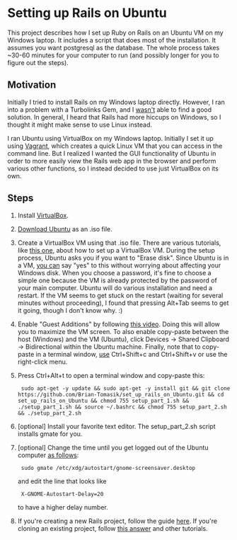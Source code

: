 # Setting up Rails on Ubuntu

This project describes how I set up Ruby on Rails on an Ubuntu VM on my Windows laptop. It includes a script that does most of the installation. It assumes you want postgresql as the database. The whole process takes ~30-60 minutes for your computer to run (and possibly longer for you to figure out the steps).

## Motivation

Initially I tried to install Rails on my Windows laptop directly. However, I ran into a problem with a Turbolinks Gem, and I [wasn't](http://stackoverflow.com/questions/28312460/object-doesnt-support-this-property-or-method-rails-windows-64bit/) able to find a good solution. In general, I heard that Rails had more hiccups on Windows, so I thought it might make sense to use Linux instead.

I ran Ubuntu using VirtualBox on my Windows laptop. Initially I set it up using [Vagrant](https://www.vagrantup.com/), which creates a quick Linux VM that you can access in the command line. But I realized I wanted the GUI functionality of Ubuntu in order to more easily view the Rails web app in the browser and perform various other functions, so I instead decided to use just VirtualBox on its own.

## Steps

1. Install [VirtualBox](https://www.virtualbox.org/).
2. [Download Ubuntu](http://www.ubuntu.com/download/desktop) as an .iso file.
3. Create a VirtualBox VM using that .iso file. There are various tutorials, like [this one](http://www.psychocats.net/ubuntu/virtualbox), about how to set up a VirtualBox VM. During the setup process, Ubuntu asks you if you want to "Erase disk". Since Ubuntu is in a VM, [you can](http://ubuntuforums.org/archive/index.php/t-2142889.html) say "yes" to this without worrying about affecting your Windows disk. When you choose a password, it's fine to choose a simple one because the VM is already protected by the password of your main computer. Ubuntu will do various installation and need a restart. If the VM seems to get stuck on the restart (waiting for several minutes without proceeding), I found that pressing Alt+Tab seems to get it going, though I don't know why. :)
4. Enable "Guest Additions" by following [this video](https://www.youtube.com/watch?v=Q84boOmiPW8). Doing this will allow you to maximize the VM screen. To also enable copy-paste between the host (Windows) and the VM (Ubuntu), click Devices -> Shared Clipboard -> Bidirectional within the Ubuntu machine. Finally, note that to copy-paste in a terminal window, [use](http://howtoubuntu.org/how-to-cut-copy-and-paste-in-the-terminal-in-ubuntu) Ctrl+Shift+c and Ctrl+Shift+v or use the right-click menu.
5. Press Ctrl+Alt+t to open a terminal window and copy-paste this:

        sudo apt-get -y update && sudo apt-get -y install git && git clone https://github.com/Brian-Tomasik/set_up_rails_on_Ubuntu.git && cd set_up_rails_on_Ubuntu && chmod 755 setup_part_1.sh && ./setup_part_1.sh && source ~/.bashrc && chmod 755 setup_part_2.sh && ./setup_part_2.sh

6. [optional] Install your favorite text editor. The setup_part_2.sh script installs gmate for you.

7. [optional] Change the time until you get logged out of the Ubuntu computer [as follows](http://ubuntuforums.org/showthread.php?t=1601092&p=9998451#post9998451):

	    sudo gmate /etc/xdg/autostart/gnome-screensaver.desktop

    and edit the line that looks like

	    X-GNOME-Autostart-Delay=20

    to have a higher delay number.

8. If you're creating a new Rails project, follow the guide [here](http://guides.rubyonrails.org/getting_started.html). If you're cloning an existing project, follow [this answer](http://stackoverflow.com/questions/1742169/how-to-import-existing-ror-project) and other tutorials.

